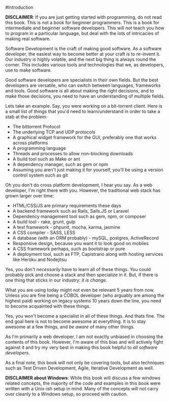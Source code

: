 #Introduction

**DISCLAIMER**: If you are just getting started with programming, do not read this book. This is not a book for beginner programmers. This is a book for intermediate and beginner software developers. This will not teach you how to program in a particular language, but deal with the lots of intricacies of making real software.

Software Development is the craft of making good software. As a software developer, the easiest way to become better at your craft is to re-invent it. Our industry is highly volatile, and the next big thing is always round the corner. This includes various tools and technologies that we, as developers, use to make software.

Good software developers are specialists in their own fields. But the best developers are versatile, who can switch between languages, frameworks and tools. Good software is all about making the right decisions, and to make those decisions, you need to have an understanding of multiple fields.

Lets take an example. Say, you were working on a bit-torrent client. Here is a small list of things that you'd need to learn/understand in order to take a stab at the problem:

- The bittorrent Protocol
- The underlying TCP and UDP protocols
- A graphical widget framework for the GUI, preferably one that works across platforms
- A programming language
- Threads and processes to allow non-blocking downloads
- A build tool such as Make or ant
- A dependency manager, such as gem or npm
- Assuming you aren't just making it for yourself, you'll be using a version control system such as git

Oh you don't do cross platform development, I hear you say. As a web developer, I'm right there with you. However, the traditional web stack has grown larger over time:

- HTML/CSS/JS are primary requirements these days
- A backend framework such as Rails, Sails.JS or Laravel
- Dependency management tool such as gem, npm, or composer
- A build tool - rake, grunt, gulp
- A test framework - phpunit, mocha, karma, jasmine
- A CSS compiler - SASS, LESS
- A database (with an ORM probably) - mySQL, postgres, ActiveRecord
- Responsive design, because you want it to look good on mobiles
- A CSS framework perhaps, such as bootstrap or pure
- A deployment tool, such as FTP, Capistrano along with hosting services like Heroku and Nodejitsu

Yes, you don't _necessarily_ have to learn all of these things. You could probably pick and choose a stack and then specialize in it. But, if there is one thing that sticks in our industry: _it is change_.

What you are using today might not even be relevant 5 years from now. Unless you are fine being a COBOL developer (who arguably are among the highest paid) working on legacy systems 10 years down the line, you need to become acquainted with these things.

Yes, you won't become a specialist in all of these things. And thats fine. The end goal here is not to become awesome at everything. It is to stay awesome at a few things, and _be aware_ of many other things.

As I'm primarily a web developer, I am not exactly unbiased in choosing the contents of this book. However, I'm aware of this bias and will actively fight against it and try my very best in making this book helpful to _all software developers_.

As a final note, this book will not only be covering tools, but also techniques such as Test Driven Development, Agile, Iterative Development as well.

**DISCLAIMER about Windows**: While this book will discuss a few windows related concepts, the majority of the code and examples in this book were written with a Unix-ish setup in mind. Many of the concepts will not carry over cleanly to a Windows setup, so proceed with caution.
